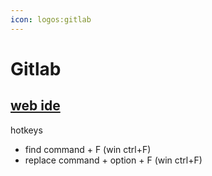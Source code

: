 ```yaml
---
icon: logos:gitlab
---
```


# Gitlab

## [web ide]

hotkeys

- find command + F (win ctrl+F)
- replace command + option + F (win ctrl+F)

[web ide]: https://docs.gitlab.com/ee/user/shortcuts.html#web-ide
